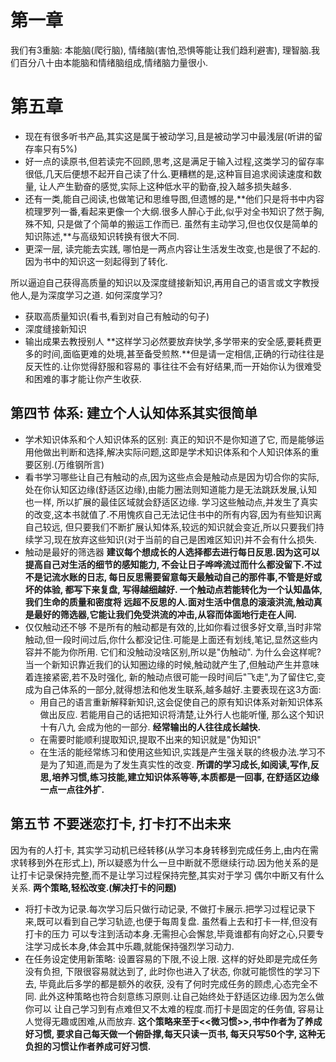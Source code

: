 # 第一章
我们有3重脑: 本能脑(爬行脑), 情绪脑(害怕,恐惧等能让我们趋利避害), 理智脑.我们百分八十由本能脑和情绪脑组成,情绪脑力量很小.

# 第五章
- 现在有很多听书产品,其实这是属于被动学习,且是被动学习中最浅层(听讲的留存率只有5%)
- 好一点的读原书,但若读完不回顾,思考,这是满足于输入过程,这类学习的留存率很低,几天后便想不起开自己读了什么.更糟糕的是,这种盲目追求阅读速度和数量,
让人产生勤奋的感觉,实际上这种低水平的勤奋,投入越多损失越多.
- 还有一类,能自己阅读,也做笔记和思维导图,但遗憾的是,**他们只是将书中内容梳理罗列一番,看起来更像一个大纲.很多人醉心于此,似乎对全书知识了然于胸,殊不知,
只是做了个简单的搬运工作而已. 虽然有主动学习,但也仅仅是简单的知识陈述,**与高级知识转换有很大不同.
- 更深一层, 读完能去实践, 哪怕是一两点内容让生活发生改变,也是很了不起的.因为书中的知识这一刻起得到了转化.

所以逼迫自己获得高质量的知识以及深度缝接新知识,再用自己的语言或文字教授他人,是为深度学习之道.
如何深度学习?
- 获取高质量知识(看书,看到对自己有触动的句子)
- 深度缝接新知识
- 输出成果去教授别人
**这样学习必然要放弃快学,多学带来的安全感,要耗费更多的时间,面临更难的处境,甚至备受煎熬.**但是请一定相信,正确的行动往往是反天性的.让你觉得舒服和容易的
事往往不会有好结果,而一开始你认为很难受和困难的事才能让你产生收获.

## 第四节 体系: 建立个人认知体系其实很简单
- 学术知识体系和个人知识体系的区别: 真正的知识不是你知道了它, 而是能够运用他做出判断和选择,解决实际问题,这即是学术知识体系和个人知识体系的重要区别.(万维钢所言)
- 看书学习哪些让自己有触动的点,因为这些点会是触动点是因为切合你的实际,处在你认知区边缘(舒适区边缘),由能力圈法则知道能力是无法跳跃发展,认知也一样,
所以扩展的最佳区域就会舒适区边缘. 学习这些触动点,并发生了真实的改变,这本书就值了.不用愧疚自己无法记住书中的所有内容,因为有些知识离自己较远,
但只要我们不断扩展认知体系,较远的知识就会变近,所以只要我们持续学习,现在放弃这些知识(对于当前的自己是困难区知识)并不会有什么损失.
- 触动是最好的筛选器
  **建议每个想成长的人选择都去进行每日反思.因为这可以提高自己对生活的细节的感知能力, 不会让日子哗哗流过而什么都没留下.不过不是记流水账的日志,
每日反思需要留意每天最触动自己的那件事,不管是好或坏的体验, 都写下来复盘, 写得越细越好. 一个触动点若能转化为一个认知晶体, 我们生命的质量和密度将
远超不反思的人.面对生活中信息的滚滚洪流,触动真是最好的筛选器,它能让我们免受洪流的冲击,从容而体面地行走在人间.**
- 仅仅触动还不够
  不是所有的触动都是有效的,比如你看过很多好文章,当时非常触动,但一段时间过后,你什么都没记住.可能是上面还有划线,笔记,显然这些内容并不能为你所用.
它们和没触动没啥区别,所以是"伪触动". 为什么会这样呢? 当一个新知识靠近我们的认知圈边缘的时候,触动就产生了,但触动产生并意味着连接紧密,若不及时强化,
新的触动点很可能一段时间后"飞走",为了留住它,变成为自己体系的一部分,就得想法和他发生联系,越多越好.主要表现在这3方面:
  - 用自己的语言重新解释新知识,这会促使自己的原有知识体系对新知识体系做出反应. 若能用自己的话把知识将清楚,让外行人也能听懂, 那么这个知识十有八九
  会成为他的一部分. **经常输出的人往往成长越快.**
  - 在需要时能顺利提取知识,提取不出来的知识就是"伪知识"
  - 在生活的能经常练习和使用这些知识,实践是产生强关联的终极办法.学习不是为了知道,而是为了发生真实性的改变.
**所谓的学习成长,如阅读,写作,反思,培养习惯,练习技能,建立知识体系等等,本质都是一回事, 在舒适区边缘一点一点往外扩.**

## 第五节 不要迷恋打卡, 打卡打不出未来
因为有的人打卡, 其实学习动机已经转移(从学习本身转移到完成任务上,由内在需求转移到外在形式上), 所以疑惑为什么一旦中断就不愿继续行动.因为他关系的是让打卡记录保持完整,而不是让学习过程保持完整,其实对于学习
偶尔中断又有什么关系.
**两个策略,轻松改变.(解决打卡的问题)**
- 将打卡改为记录.每次学习后只做行动记录, 不做打卡展示.把学习过程记录下来,既可以看到自己学习轨迹,也便于每周复盘. 虽然看上去和打卡一样,但没有打卡的压力
可以专注到活动本身.无需担心会懈怠,毕竟谁都有向好之心,只要专注学习成长本身,体会其中乐趣,就能保持强烈学习动力.
- 在任务设定使用新策略: 设置容易的下限,不设上限. 这样的好处即是完成任务没有负担, 下限很容易就达到了, 此时你也进入了状态, 你就可能惯性的学习下去,
毕竟此后多学的都是额外的收获, 没有了何时完成任务的顾虑,心态完全不同. 此外这种策略也符合刻意练习原则.让自己始终处于舒适区边缘.因为怎么做你可以
让自己学习到有点难但又不太难的程度.而打卡是固定的任务值, 容易让人觉得无趣或困难,从而放弃.  **这个策略来至于<<微习惯>>,书中作者为了养成好习惯,
要求自己每天做一个俯卧撑,每天只读一页书, 每天只写50个字, 这种无负担的习惯让作者养成可好习惯.**

